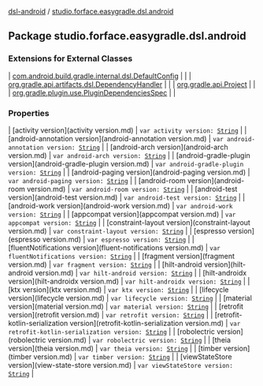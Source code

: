 [dsl-android](../index.md) / [studio.forface.easygradle.dsl.android](./index.md)

## Package studio.forface.easygradle.dsl.android

### Extensions for External Classes

| [com.android.build.gradle.internal.dsl.DefaultConfig](com.android.build.gradle.internal.dsl.-default-config/index.md) |  |
| [org.gradle.api.artifacts.dsl.DependencyHandler](org.gradle.api.artifacts.dsl.-dependency-handler/index.md) |  |
| [org.gradle.api.Project](org.gradle.api.-project/index.md) |  |
| [org.gradle.plugin.use.PluginDependenciesSpec](org.gradle.plugin.use.-plugin-dependencies-spec/index.md) |  |

### Properties

| [activity version](activity version.md) | `var activity version: `[`String`](https://kotlinlang.org/api/latest/jvm/stdlib/kotlin/-string/index.html) |
| [android-annotation version](android-annotation version.md) | `var android-annotation version: `[`String`](https://kotlinlang.org/api/latest/jvm/stdlib/kotlin/-string/index.html) |
| [android-arch version](android-arch version.md) | `var android-arch version: `[`String`](https://kotlinlang.org/api/latest/jvm/stdlib/kotlin/-string/index.html) |
| [android-gradle-plugin version](android-gradle-plugin version.md) | `var android-gradle-plugin version: `[`String`](https://kotlinlang.org/api/latest/jvm/stdlib/kotlin/-string/index.html) |
| [android-paging version](android-paging version.md) | `var android-paging version: `[`String`](https://kotlinlang.org/api/latest/jvm/stdlib/kotlin/-string/index.html) |
| [android-room version](android-room version.md) | `var android-room version: `[`String`](https://kotlinlang.org/api/latest/jvm/stdlib/kotlin/-string/index.html) |
| [android-test version](android-test version.md) | `var android-test version: `[`String`](https://kotlinlang.org/api/latest/jvm/stdlib/kotlin/-string/index.html) |
| [android-work version](android-work version.md) | `var android-work version: `[`String`](https://kotlinlang.org/api/latest/jvm/stdlib/kotlin/-string/index.html) |
| [appcompat version](appcompat version.md) | `var appcompat version: `[`String`](https://kotlinlang.org/api/latest/jvm/stdlib/kotlin/-string/index.html) |
| [constraint-layout version](constraint-layout version.md) | `var constraint-layout version: `[`String`](https://kotlinlang.org/api/latest/jvm/stdlib/kotlin/-string/index.html) |
| [espresso version](espresso version.md) | `var espresso version: `[`String`](https://kotlinlang.org/api/latest/jvm/stdlib/kotlin/-string/index.html) |
| [fluentNotifications version](fluent-notifications version.md) | `var fluentNotifications version: `[`String`](https://kotlinlang.org/api/latest/jvm/stdlib/kotlin/-string/index.html) |
| [fragment version](fragment version.md) | `var fragment version: `[`String`](https://kotlinlang.org/api/latest/jvm/stdlib/kotlin/-string/index.html) |
| [hilt-android version](hilt-android version.md) | `var hilt-android version: `[`String`](https://kotlinlang.org/api/latest/jvm/stdlib/kotlin/-string/index.html) |
| [hilt-androidx version](hilt-androidx version.md) | `var hilt-androidx version: `[`String`](https://kotlinlang.org/api/latest/jvm/stdlib/kotlin/-string/index.html) |
| [ktx version](ktx version.md) | `var ktx version: `[`String`](https://kotlinlang.org/api/latest/jvm/stdlib/kotlin/-string/index.html) |
| [lifecycle version](lifecycle version.md) | `var lifecycle version: `[`String`](https://kotlinlang.org/api/latest/jvm/stdlib/kotlin/-string/index.html) |
| [material version](material version.md) | `var material version: `[`String`](https://kotlinlang.org/api/latest/jvm/stdlib/kotlin/-string/index.html) |
| [retrofit version](retrofit version.md) | `var retrofit version: `[`String`](https://kotlinlang.org/api/latest/jvm/stdlib/kotlin/-string/index.html) |
| [retrofit-kotlin-serialization version](retrofit-kotlin-serialization version.md) | `var retrofit-kotlin-serialization version: `[`String`](https://kotlinlang.org/api/latest/jvm/stdlib/kotlin/-string/index.html) |
| [robolectric version](robolectric version.md) | `var robolectric version: `[`String`](https://kotlinlang.org/api/latest/jvm/stdlib/kotlin/-string/index.html) |
| [theia version](theia version.md) | `var theia version: `[`String`](https://kotlinlang.org/api/latest/jvm/stdlib/kotlin/-string/index.html) |
| [timber version](timber version.md) | `var timber version: `[`String`](https://kotlinlang.org/api/latest/jvm/stdlib/kotlin/-string/index.html) |
| [viewStateStore version](view-state-store version.md) | `var viewStateStore version: `[`String`](https://kotlinlang.org/api/latest/jvm/stdlib/kotlin/-string/index.html) |

